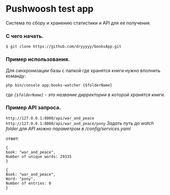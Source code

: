 # Pushwoosh test app

Система по сбору и хранению статистики и API для ее получения.

### С чего начать.
```angular2html
$ git clone https://github.com/dryyyyy/booksApp.git
```
### Пример использования.
Для синхронизации базы с папкой где хранятся книги нужно вполнить команду:
```angular2html
php bin/console app:books-watcher {$folderName}
```
*где `{$folderName}` - это название дирректории в которой хранятся книги.*

### Пример API запроса.
`http://127.0.0.1:8000/api/war_and_peace`  
`http://127.0.0.1:8000/api/war_and_peace/pony`
*Задать путь до watch folder для API можно параметром в /config/services.yaml*

ответ:
```angular2html
{
book: "war_and_peace",
Number of unique words: 29335
}
```
```angular2html
{
Book: "war_and_peace",
Word: "pony",
Number of entries: 0
}
```